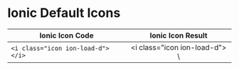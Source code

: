 # Ionic Default Icons


| Ionic Icon Code                   |Ionic Icon Result                |
| ----------------------------------|:-------------------------------:|
| `<i class="icon ion-load-d"></i>` | \<i class="icon ion-load-d"> </i> \ |
 
